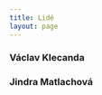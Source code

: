 ```yaml
---
title: Lidé
layout: page
---
```



### Václav Klecanda

<a href="mailto:vencax@centrum.cz"><i class="fa fa-envelope-o"></i></a>
<a href="https://www.facebook.com/vaclav.klecanda"><i class="fa fa-facebook-square"></i></a>
<a href="https://plus.google.com/u/0/116355855439950582212/posts"><i class="fa fa-google-plus-square"></i></a>
<a href="https://twitter.com/vencax77"><i class="fa fa-twitter"></i></a>
<a href="https://github.com/vencax"><i class="fa fa-github"></i></a>


### Jindra Matlachová

<a href="mailto:vencax@centrum.cz"><i class="fa fa-envelope-o"></i></a>
<a href="https://www.facebook.com/Jindulka68"><i class="fa fa-facebook-square"></i></a>
